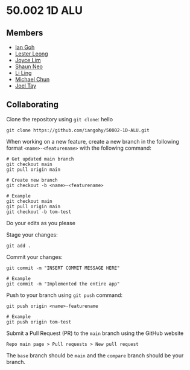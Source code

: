 # 50.002 1D ALU

## Members
 - [Ian Goh](https://github.com/iangohy)
 - [Lester Leong](https://github.com/blue-plum-cloud)
 - [Joyce Lim](https://github.com/joyceeqq)
 - [Shaun Neo](https://github.com/shaunneo)
 - [Li Ling](https://github.com/Sprittoo)
 - [Michael Chun](https://github.com/mckp0)
 - [Joel Tay](https://github.com/Vemrthiss)

## Collaborating
Clone the repository using `git clone`:
hello
```
git clone https://github.com/iangohy/50002-1D-ALU.git
```

When working on a new feature, create a new branch in the following format `<name>-<featurename>` with the following command:
```
# Get updated main branch
git checkout main
git pull origin main

# Create new branch
git checkout -b <name>-<featurename>

# Example
git checkout main
git pull origin main
git checkout -b tom-test
```

Do your edits as you please

Stage your changes:
```
git add .
```

Commit your changes:
```
git commit -m "INSERT COMMIT MESSAGE HERE"

# Example
git commit -m "Implemented the entire app"
```

Push to your branch using `git push` command:
```
git push origin <name>-featurename

# Example
git push origin tom-test
```

Submit a Pull Request (PR) to the `main` branch using the GitHub website
```
Repo main page > Pull requests > New pull request
```
The `base` branch should be `main` and the `compare` branch should be your branch.
